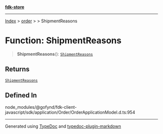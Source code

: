 [**fdk-store**](../../../README.md)
***

[Index](../../../API.md) > [order](../../README.md) > [<internal>](../README.md) > ShipmentReasons

# Function: ShipmentReasons

> **ShipmentReasons**(): [`ShipmentReasons`](../type-aliases/type-alias.ShipmentReasons.md)

## Returns

[`ShipmentReasons`](../type-aliases/type-alias.ShipmentReasons.md)

## Defined In

node\_modules/@gofynd/fdk-client-javascript/sdk/application/Order/OrderApplicationModel.d.ts:954

***
Generated using [TypeDoc](https://typedoc.org/) and [typedoc-plugin-markdown](https://www.npmjs.com/package/typedoc-plugin-markdown)
